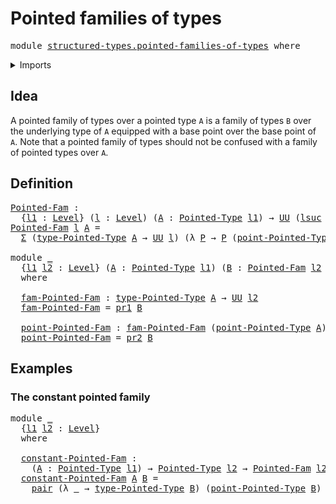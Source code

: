 # Pointed families of types

<pre class="Agda"><a id="38" class="Keyword">module</a> <a id="45" href="structured-types.pointed-families-of-types.html" class="Module">structured-types.pointed-families-of-types</a> <a id="88" class="Keyword">where</a>
</pre>
<details><summary>Imports</summary>

<pre class="Agda"><a id="144" class="Keyword">open</a> <a id="149" class="Keyword">import</a> <a id="156" href="foundation.dependent-pair-types.html" class="Module">foundation.dependent-pair-types</a>
<a id="188" class="Keyword">open</a> <a id="193" class="Keyword">import</a> <a id="200" href="foundation.universe-levels.html" class="Module">foundation.universe-levels</a>

<a id="228" class="Keyword">open</a> <a id="233" class="Keyword">import</a> <a id="240" href="structured-types.pointed-types.html" class="Module">structured-types.pointed-types</a>
</pre>
</details>

## Idea

A pointed family of types over a pointed type `A` is a family of types `B` over
the underlying type of `A` equipped with a base point over the base point of
`A`. Note that a pointed family of types should not be confused with a family of
pointed types over `A`.

## Definition

<pre class="Agda"><a id="Pointed-Fam"></a><a id="583" href="structured-types.pointed-families-of-types.html#583" class="Function">Pointed-Fam</a> <a id="595" class="Symbol">:</a>
  <a id="599" class="Symbol">{</a><a id="600" href="structured-types.pointed-families-of-types.html#600" class="Bound">l1</a> <a id="603" class="Symbol">:</a> <a id="605" href="Agda.Primitive.html#591" class="Postulate">Level</a><a id="610" class="Symbol">}</a> <a id="612" class="Symbol">(</a><a id="613" href="structured-types.pointed-families-of-types.html#613" class="Bound">l</a> <a id="615" class="Symbol">:</a> <a id="617" href="Agda.Primitive.html#591" class="Postulate">Level</a><a id="622" class="Symbol">)</a> <a id="624" class="Symbol">(</a><a id="625" href="structured-types.pointed-families-of-types.html#625" class="Bound">A</a> <a id="627" class="Symbol">:</a> <a id="629" href="structured-types.pointed-types.html#355" class="Function">Pointed-Type</a> <a id="642" href="structured-types.pointed-families-of-types.html#600" class="Bound">l1</a><a id="644" class="Symbol">)</a> <a id="646" class="Symbol">→</a> <a id="648" href="Agda.Primitive.html#320" class="Primitive">UU</a> <a id="651" class="Symbol">(</a><a id="652" href="Agda.Primitive.html#774" class="Primitive">lsuc</a> <a id="657" href="structured-types.pointed-families-of-types.html#613" class="Bound">l</a> <a id="659" href="Agda.Primitive.html#804" class="Primitive Operator">⊔</a> <a id="661" href="structured-types.pointed-families-of-types.html#600" class="Bound">l1</a><a id="663" class="Symbol">)</a>
<a id="665" href="structured-types.pointed-families-of-types.html#583" class="Function">Pointed-Fam</a> <a id="677" href="structured-types.pointed-families-of-types.html#677" class="Bound">l</a> <a id="679" href="structured-types.pointed-families-of-types.html#679" class="Bound">A</a> <a id="681" class="Symbol">=</a>
  <a id="685" href="foundation.dependent-pair-types.html#505" class="Record">Σ</a> <a id="687" class="Symbol">(</a><a id="688" href="structured-types.pointed-types.html#488" class="Function">type-Pointed-Type</a> <a id="706" href="structured-types.pointed-families-of-types.html#679" class="Bound">A</a> <a id="708" class="Symbol">→</a> <a id="710" href="Agda.Primitive.html#320" class="Primitive">UU</a> <a id="713" href="structured-types.pointed-families-of-types.html#677" class="Bound">l</a><a id="714" class="Symbol">)</a> <a id="716" class="Symbol">(λ</a> <a id="719" href="structured-types.pointed-families-of-types.html#719" class="Bound">P</a> <a id="721" class="Symbol">→</a> <a id="723" href="structured-types.pointed-families-of-types.html#719" class="Bound">P</a> <a id="725" class="Symbol">(</a><a id="726" href="structured-types.pointed-types.html#544" class="Function">point-Pointed-Type</a> <a id="745" href="structured-types.pointed-families-of-types.html#679" class="Bound">A</a><a id="746" class="Symbol">))</a>

<a id="750" class="Keyword">module</a> <a id="757" href="structured-types.pointed-families-of-types.html#757" class="Module">_</a>
  <a id="761" class="Symbol">{</a><a id="762" href="structured-types.pointed-families-of-types.html#762" class="Bound">l1</a> <a id="765" href="structured-types.pointed-families-of-types.html#765" class="Bound">l2</a> <a id="768" class="Symbol">:</a> <a id="770" href="Agda.Primitive.html#591" class="Postulate">Level</a><a id="775" class="Symbol">}</a> <a id="777" class="Symbol">(</a><a id="778" href="structured-types.pointed-families-of-types.html#778" class="Bound">A</a> <a id="780" class="Symbol">:</a> <a id="782" href="structured-types.pointed-types.html#355" class="Function">Pointed-Type</a> <a id="795" href="structured-types.pointed-families-of-types.html#762" class="Bound">l1</a><a id="797" class="Symbol">)</a> <a id="799" class="Symbol">(</a><a id="800" href="structured-types.pointed-families-of-types.html#800" class="Bound">B</a> <a id="802" class="Symbol">:</a> <a id="804" href="structured-types.pointed-families-of-types.html#583" class="Function">Pointed-Fam</a> <a id="816" href="structured-types.pointed-families-of-types.html#765" class="Bound">l2</a> <a id="819" href="structured-types.pointed-families-of-types.html#778" class="Bound">A</a><a id="820" class="Symbol">)</a>
  <a id="824" class="Keyword">where</a>

  <a id="833" href="structured-types.pointed-families-of-types.html#833" class="Function">fam-Pointed-Fam</a> <a id="849" class="Symbol">:</a> <a id="851" href="structured-types.pointed-types.html#488" class="Function">type-Pointed-Type</a> <a id="869" href="structured-types.pointed-families-of-types.html#778" class="Bound">A</a> <a id="871" class="Symbol">→</a> <a id="873" href="Agda.Primitive.html#320" class="Primitive">UU</a> <a id="876" href="structured-types.pointed-families-of-types.html#765" class="Bound">l2</a>
  <a id="881" href="structured-types.pointed-families-of-types.html#833" class="Function">fam-Pointed-Fam</a> <a id="897" class="Symbol">=</a> <a id="899" href="foundation.dependent-pair-types.html#603" class="Field">pr1</a> <a id="903" href="structured-types.pointed-families-of-types.html#800" class="Bound">B</a>

  <a id="908" href="structured-types.pointed-families-of-types.html#908" class="Function">point-Pointed-Fam</a> <a id="926" class="Symbol">:</a> <a id="928" href="structured-types.pointed-families-of-types.html#833" class="Function">fam-Pointed-Fam</a> <a id="944" class="Symbol">(</a><a id="945" href="structured-types.pointed-types.html#544" class="Function">point-Pointed-Type</a> <a id="964" href="structured-types.pointed-families-of-types.html#778" class="Bound">A</a><a id="965" class="Symbol">)</a>
  <a id="969" href="structured-types.pointed-families-of-types.html#908" class="Function">point-Pointed-Fam</a> <a id="987" class="Symbol">=</a> <a id="989" href="foundation.dependent-pair-types.html#615" class="Field">pr2</a> <a id="993" href="structured-types.pointed-families-of-types.html#800" class="Bound">B</a>
</pre>
## Examples

### The constant pointed family

<pre class="Agda"><a id="1054" class="Keyword">module</a> <a id="1061" href="structured-types.pointed-families-of-types.html#1061" class="Module">_</a>
  <a id="1065" class="Symbol">{</a><a id="1066" href="structured-types.pointed-families-of-types.html#1066" class="Bound">l1</a> <a id="1069" href="structured-types.pointed-families-of-types.html#1069" class="Bound">l2</a> <a id="1072" class="Symbol">:</a> <a id="1074" href="Agda.Primitive.html#591" class="Postulate">Level</a><a id="1079" class="Symbol">}</a>
  <a id="1083" class="Keyword">where</a>

  <a id="1092" href="structured-types.pointed-families-of-types.html#1092" class="Function">constant-Pointed-Fam</a> <a id="1113" class="Symbol">:</a>
    <a id="1119" class="Symbol">(</a><a id="1120" href="structured-types.pointed-families-of-types.html#1120" class="Bound">A</a> <a id="1122" class="Symbol">:</a> <a id="1124" href="structured-types.pointed-types.html#355" class="Function">Pointed-Type</a> <a id="1137" href="structured-types.pointed-families-of-types.html#1066" class="Bound">l1</a><a id="1139" class="Symbol">)</a> <a id="1141" class="Symbol">→</a> <a id="1143" href="structured-types.pointed-types.html#355" class="Function">Pointed-Type</a> <a id="1156" href="structured-types.pointed-families-of-types.html#1069" class="Bound">l2</a> <a id="1159" class="Symbol">→</a> <a id="1161" href="structured-types.pointed-families-of-types.html#583" class="Function">Pointed-Fam</a> <a id="1173" href="structured-types.pointed-families-of-types.html#1069" class="Bound">l2</a> <a id="1176" href="structured-types.pointed-families-of-types.html#1120" class="Bound">A</a>
  <a id="1180" href="structured-types.pointed-families-of-types.html#1092" class="Function">constant-Pointed-Fam</a> <a id="1201" href="structured-types.pointed-families-of-types.html#1201" class="Bound">A</a> <a id="1203" href="structured-types.pointed-families-of-types.html#1203" class="Bound">B</a> <a id="1205" class="Symbol">=</a>
    <a id="1211" href="foundation.dependent-pair-types.html#586" class="InductiveConstructor">pair</a> <a id="1216" class="Symbol">(λ</a> <a id="1219" href="structured-types.pointed-families-of-types.html#1219" class="Bound">_</a> <a id="1221" class="Symbol">→</a> <a id="1223" href="structured-types.pointed-types.html#488" class="Function">type-Pointed-Type</a> <a id="1241" href="structured-types.pointed-families-of-types.html#1203" class="Bound">B</a><a id="1242" class="Symbol">)</a> <a id="1244" class="Symbol">(</a><a id="1245" href="structured-types.pointed-types.html#544" class="Function">point-Pointed-Type</a> <a id="1264" href="structured-types.pointed-families-of-types.html#1203" class="Bound">B</a><a id="1265" class="Symbol">)</a>
</pre>